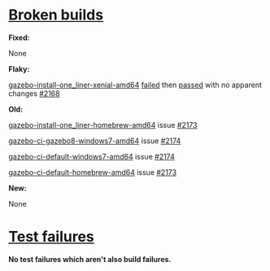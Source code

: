 # [Broken builds](http://build.osrfoundation.org/view/BuildCopFail/)

**Fixed:**

None

**Flaky:**

[gazebo-install-one_liner-xenial-amd64](http://build.osrfoundation.org/view/main/view/BuildCopFail/job/gazebo-install-one_liner-xenial-amd64/) [failed](http://build.osrfoundation.org/view/main/view/BuildCopFail/job/gazebo-install-one_liner-xenial-amd64/25/) then [passed](http://build.osrfoundation.org/view/main/view/BuildCopFail/job/gazebo-install-one_liner-xenial-amd64/26/) with no apparent changes [#2168](https://bitbucket.org/osrf/gazebo/issues/2168/build-cop-one-liner-install-for-gazebo-7)

**Old:**


[gazebo-install-one_liner-homebrew-amd64](http://build.osrfoundation.org/view/main/view/BuildCopFail/job/gazebo-install-one_liner-homebrew-amd64/406/) issue [#2173](https://bitbucket.org/osrf/gazebo/issues/2173/build-cop-one_line-homebrew-broken-library)

[gazebo-ci-gazebo8-windows7-amd64](http://build.osrfoundation.org/view/main/view/BuildCopFail/job/gazebo-ci-gazebo8-windows7-amd64/18/) issue [#2174](https://bitbucket.org/osrf/gazebo/issues/2174/build-cop-windows-build-broken-cannot-find)

[gazebo-ci-default-windows7-amd64](http://build.osrfoundation.org/view/main/view/BuildCopFail/job/gazebo-ci-default-windows7-amd64/477/) issue [#2174](https://bitbucket.org/osrf/gazebo/issues/2174/build-cop-windows-build-broken-cannot-find)

[gazebo-ci-default-homebrew-amd64](http://build.osrfoundation.org/view/main/view/BuildCopFail/job/gazebo-ci-default-homebrew-amd64/199/) issue [#2173](https://bitbucket.org/osrf/gazebo/issues/2173/build-cop-one_line-homebrew-broken-library)


**New:**

None

# [Test failures](http://build.osrfoundation.org/view/BuildCopTests/)

**No test failures which aren't also build failures.**